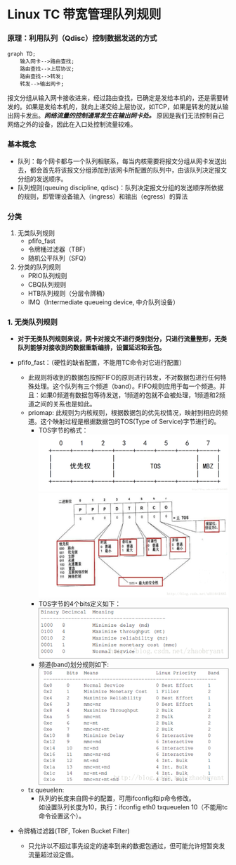 # Linux TC 带宽管理队列规则
### 原理：利用队列（Qdisc）控制数据发送的方式
```mermaid
graph TD;
    输入网卡-->路由查找;
    路由查找-->上层协议;
    路由查找-->转发;
    转发-->输出网卡;
```
报文分组从输入网卡接收进来，经过路由查找，已确定是发给本机的，还是需要转发的。如果是发给本机的，就向上递交给上层协议，如TCP，如果是转发的就从输出网卡发出。***网络流量的控制通常发生在输出网卡处。*** 原因是我们无法控制自己网络之外的设备，因此在入口处控制流量较难。
### 基本概念
- 队列：每个网卡都与一个队列相联系，每当内核需要将报文分组从网卡发送出去，都会首先将该报文分组添加到该网卡所配置的队列中，由该队列决定报文分组的发送顺序。
- 队列规则(queuing discipline, qdisc)：队列决定报文分组的发送顺序所依据的规则，即管理设备输入（ingress）和输出（egress）的算法 
### 分类
1. 无类队列规则
    - pfifo_fast
    - 令牌桶过滤器（TBF）
    - 随机公平队列（SFQ）
2. 分类的队列规则
    - PRIO队列规则
    - CBQ队列规则
    - HTB队列规则（分层令牌桶）
    - IMQ（Intermediate queueing device, 中介队列设备）
### 1. 无类队列规则
- **对于无类队列规则来说，网卡对报文不进行类别划分，只进行流量整形，无类队列能够对接收到的数据重新编排，设置延迟和丢包。**
- pfifo_fast：（硬性的缺省配置，不能用TC命令对它进行配置）
    * 此规则将收到的数据包按照FIFO的原则进行转发，不对数据包进行任何特殊处理。这个队列有三个频道（band）。FIFO规则应用于每一个频道。并且：如果0频道有数据包等待发送，1频道的包就不会被处理，1频道和2频道之间的关系也是如此。
    * priomap:
    此规则为内核规则，根据数据包的优先权情况，映射到相应的频道。这个映射过程是根据数据包的TOS(Type of Service)字节进行的。
        - TOS字节的格式：<br/>
            <center>
                <img src="./TOS.png" width="600">
            </center>
            <center>
                <img src="./TOS_Bits.png" width="600">
            </center>
        - TOS字节的4个bits定义如下：
            <center>
                <img src='./TOS_mean.png' width="600">
            </center>
        - 频道(band)划分规则如下:
            <center>
                <img src='./TOS_bands.png' width="600">
            </center>
    * tx queuelen: 
        - 队列的长度来自网卡的配置，可用ifconfig和ip命令修改。<br> 如设置队列长度为10，执行：ifconfig eth0 txqueuelen 10（不能用tc命令设置这个）。

- 令牌桶过滤器(TBF, Token Bucket Filter)
    * 只允许以不超过事先设定的速率到来的数据包通过，但可能允许短暂突发流量超过设定值。

